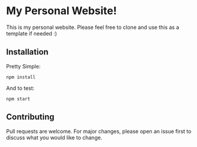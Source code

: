 # My Personal Website!

This is my personal website. Please feel free to clone and use this as a template if needed :) 

## Installation

Pretty Simple:

```
npm install 
```

And to test:


```
npm start

```


## Contributing
Pull requests are welcome. For major changes, please open an issue first to discuss what you would like to change.

